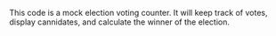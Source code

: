 This code is a mock election voting counter. It will keep track of votes, display cannidates, and calculate the winner of the election.